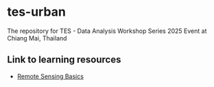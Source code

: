 # tes-urban

The repository for TES - Data Analysis Workshop Series 2025 Event at Chiang Mai, Thailand


## Link to learning resources

- [Remote Sensing Basics](https://colab.research.google.com/github/thanthamky/tes-urban/blob/main/1_remote-sensing-exploration.ipynb)
